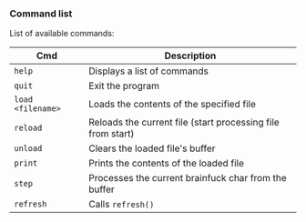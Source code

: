 ### Command list
List of available commands:

Cmd               | Description
------------------|-----------------------
`help`            | Displays a list of commands
`quit`            | Exit the program
`load <filename>` | Loads the contents of the specified file
`reload`          | Reloads the current file (start processing file from start)
`unload`          | Clears the loaded file's buffer
`print`           | Prints the contents of the loaded file
`step`            | Processes the current brainfuck char from the buffer
`refresh`         | Calls `refresh()`
